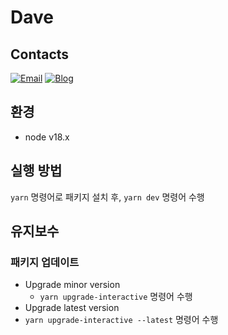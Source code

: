 # Dave

## Contacts
[![Email](https://img.shields.io/badge/Email-Dave-00059f.svg)](mailto:lucky_dave@naver.com)
[![Blog](https://img.shields.io/badge/Blog-luckydavekim.github.io-0229bf.svg)](https://luckydavekim.github.io)

## 환경
- node v18.x

## 실행 방법
`yarn` 명령어로 패키지 설치 후, `yarn dev` 명령어 수행

## 유지보수

### 패키지 업데이트
- Upgrade minor version
  - `yarn upgrade-interactive` 명령어 수행
- Upgrade latest version
- `yarn upgrade-interactive --latest` 명령어 수행
